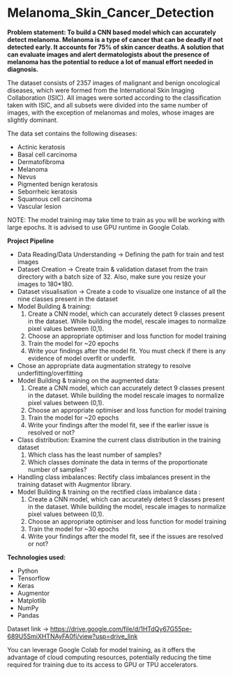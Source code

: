# Melanoma_Skin_Cancer_Detection

**Problem statement: To build a CNN based model which can accurately detect melanoma. Melanoma is a type of cancer that can be deadly if not detected early. It accounts for 75% of skin cancer deaths. A solution that can evaluate images and alert dermatologists about the presence of melanoma has the potential to reduce a lot of manual effort needed in diagnosis.**

The dataset consists of 2357 images of malignant and benign oncological diseases, which were formed from the International Skin Imaging Collaboration (ISIC). All images were sorted according to the classification taken with ISIC, and all subsets were divided into the same number of images, with the exception of melanomas and moles, whose images are slightly dominant.

The data set contains the following diseases:

- Actinic keratosis
- Basal cell carcinoma
- Dermatofibroma
- Melanoma
- Nevus
- Pigmented benign keratosis
- Seborrheic keratosis
- Squamous cell carcinoma
- Vascular lesion

NOTE: The model training may take time to train as you will be working with large epochs. It is advised to use GPU runtime in Google Colab.
 
**Project Pipeline**
- Data Reading/Data Understanding → Defining the path for train and test images 
- Dataset Creation → Create train & validation dataset from the train directory with a batch size of 32. Also, make sure you resize your images to 180*180.
- Dataset visualisation → Create a code to visualize one instance of all the nine classes present in the dataset
- Model Building & training: 
  1. Create a CNN model, which can accurately detect 9 classes present in the dataset. While building the model, rescale images to normalize pixel values between (0,1).
  2. Choose an appropriate optimiser and loss function for model training
  3. Train the model for ~20 epochs
  4. Write your findings after the model fit. You must check if there is any evidence of model overfit or underfit.
- Chose an appropriate data augmentation strategy to resolve underfitting/overfitting
- Model Building & training on the augmented data:
  1. Create a CNN model, which can accurately detect 9 classes present in the dataset. While building the model rescale images to normalize pixel values between (0,1).
  2. Choose an appropriate optimiser and loss function for model training
  3. Train the model for ~20 epochs
  4. Write your findings after the model fit, see if the earlier issue is resolved or not?
- Class distribution: Examine the current class distribution in the training dataset
  1. Which class has the least number of samples?
  2. Which classes dominate the data in terms of the proportionate number of samples?
- Handling class imbalances: Rectify class imbalances present in the training dataset with Augmentor library.
- Model Building & training on the rectified class imbalance data :
  1. Create a CNN model, which can accurately detect 9 classes present in the dataset. While building the model, rescale images to normalize pixel values between (0,1).
  2. Choose an appropriate optimiser and loss function for model training
  3. Train the model for ~30 epochs
  4. Write your findings after the model fit, see if the issues are resolved or not?

**Technologies used:**
- Python
- Tensorflow
- Keras
- Augmentor
- Matplotlib
- NumPy
- Pandas

Dataset link -> https://drive.google.com/file/d/1HTdQy67G55pe-689U5SmiXHTNAyFA0fj/view?usp=drive_link

You can leverage Google Colab for model training, as it offers the advantage of cloud computing resources, potentially reducing the time required for training due to its access to GPU or TPU accelerators.
